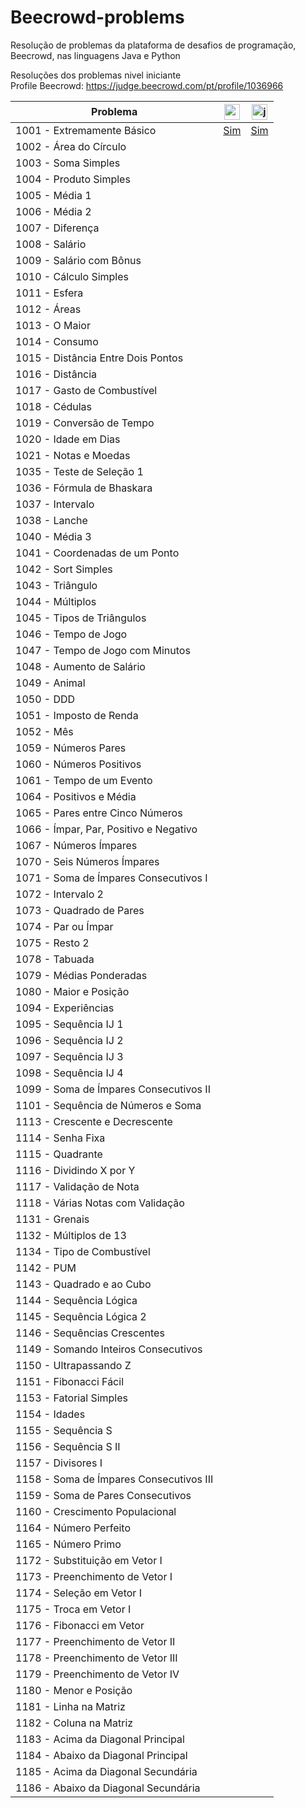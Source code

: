 # Beecrowd-problems
Resolução de problemas da plataforma de desafios de programação, Beecrowd, nas linguagens Java e Python

Resoluções dos problemas nivel iniciante
<br>
Profile Beecrowd: https://judge.beecrowd.com/pt/profile/1036966

Problema                             | <img src="https://cdn.jsdelivr.net/gh/devicons/devicon/icons/python/python-original.svg" height="25" alt="python logo" /> | <img src="https://cdn.jsdelivr.net/gh/devicons/devicon/icons/java/java-original.svg" height="25" alt="java logo" /> | 
-------------------------------------|---------------------------------------------------------------------------------------------------------------------------|---------------------------------------------------------------------------------------------------------------------|
1001 - Extremamente Básico           | [Sim](./python/1001.py) | [Sim](./java/1001.java)
1002 - Área do Círculo | |
1003 - Soma Simples | |
1004 - Produto Simples | |
1005 - Média 1 | |
1006 - Média 2 | |
1007 - Diferença | |
1008 - Salário | |
1009 - Salário com Bônus | |
1010 - Cálculo Simples | |
1011 - Esfera | |
1012 - Áreas | |
1013 - O Maior | |
1014 - Consumo | |
1015 - Distância Entre Dois Pontos | |
1016 - Distância | |
1017 - Gasto de Combustível | |
1018 - Cédulas | |
1019 - Conversão de Tempo | |
1020 - Idade em Dias | |
1021 - Notas e Moedas | |
1035 - Teste de Seleção 1 | |
1036 - Fórmula de Bhaskara | |
1037 - Intervalo | |
1038 - Lanche | |
1040 - Média 3 | |
1041 - Coordenadas de um Ponto | |
1042 - Sort Simples | |
1043 - Triângulo | |
1044 - Múltiplos | |
1045 - Tipos de Triângulos | |
1046 - Tempo de Jogo | |
1047 - Tempo de Jogo com Minutos | |
1048 - Aumento de Salário | |
1049 - Animal | |
1050 - DDD | |
1051 - Imposto de Renda | |
1052 - Mês | |
1059 - Números Pares | |
1060 - Números Positivos | |
1061 - Tempo de um Evento | |
1064 - Positivos e Média | |
1065 - Pares entre Cinco Números | |
1066 - Ímpar, Par, Positivo e Negativo | |
1067 - Números Ímpares | |
1070 - Seis Números Ímpares | |
1071 - Soma de Ímpares Consecutivos I | |
1072 - Intervalo 2 | |
1073 - Quadrado de Pares | |
1074 - Par ou Ímpar | |
1075 - Resto 2 | |
1078 - Tabuada | |
1079 - Médias Ponderadas | |
1080 - Maior e Posição | |
1094 - Experiências | |
1095 - Sequência IJ 1 | |
1096 - Sequência IJ 2 | |
1097 - Sequência IJ 3 | |
1098 - Sequência IJ 4 | |
1099 - Soma de Ímpares Consecutivos II | |
1101 - Sequência de Números e Soma | |
1113 - Crescente e Decrescente | |
1114 - Senha Fixa | |
1115 - Quadrante | |
1116 - Dividindo X por Y | |
1117 - Validação de Nota | |
1118 - Várias Notas com Validação | |
1131 - Grenais | |
1132 - Múltiplos de 13 | |
1134 - Tipo de Combustível | |
1142 - PUM | |
1143 - Quadrado e ao Cubo | |
1144 - Sequência Lógica | |
1145 - Sequência Lógica 2 | |
1146 - Sequências Crescentes | |
1149 - Somando Inteiros Consecutivos | |
1150 - Ultrapassando Z | |
1151 - Fibonacci Fácil | |
1153 - Fatorial Simples | |
1154 - Idades | |
1155 - Sequência S | |
1156 - Sequência S II | |
1157 - Divisores I | |
1158 - Soma de Ímpares Consecutivos III | |
1159 - Soma de Pares Consecutivos | |
1160 - Crescimento Populacional | |
1164 - Número Perfeito | |
1165 - Número Primo | |
1172 - Substituição em Vetor I | |
1173 - Preenchimento de Vetor I | |
1174 - Seleção em Vetor I | |
1175 - Troca em Vetor I | |
1176 - Fibonacci em Vetor | |
1177 - Preenchimento de Vetor II | |
1178 - Preenchimento de Vetor III | |
1179 - Preenchimento de Vetor IV | |
1180 - Menor e Posição | |
1181 - Linha na Matriz | |
1182 - Coluna na Matriz | |
1183 - Acima da Diagonal Principal | |
1184 - Abaixo da Diagonal Principal | |
1185 - Acima da Diagonal Secundária | |
1186 - Abaixo da Diagonal Secundária | |
